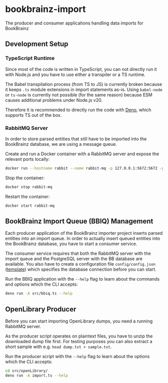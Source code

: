 # bookbrainz-import

The producer and consumer applications handling data imports for BookBrainz

## Development Setup

### TypeScript Runtime

Since most of the code is written in TypeScript, you can not directly run it with Node.js and you have to use either a transpiler or a TS runtime.

The Babel transpilation process (from TS to JS) is currently broken because it keeps `.ts` module extensions in import statements as-is.
Using `babel-node` or `ts-node` is currently not possible (for the same reason) because ESM causes additional problems under Node.js v20.

Therefore it is recommended to directly run the code with [Deno](https://deno.land), which supports TS out of the box.

### RabbitMQ Server

In order to store parsed entities that still have to be imported into the BookBrainz database, we are using a message queue.

Create and run a Docker container with a RabbitMQ server and expose the relevant ports locally:

```sh
docker run --hostname rabbit --name rabbit-mq -p 127.0.0.1:5672:5672 -p 127.0.0.1:15672:15672 rabbitmq:3
```

Stop the container:

```sh
docker stop rabbit-mq
```

Restart the container:

```sh
docker start rabbit-mq
```

## BookBrainz Import Queue (BBIQ) Management

Each producer application of the BookBrainz importer project inserts parsed entities into an import queue.
In order to actually insert queued entities into the BookBrainz database, you have to start a consumer service.

The consumer service requires that both the RabbitMQ server with the import queue and the PostgreSQL server with the BB database are available.
You also have to create a configuration file `config/config.json` ([template](config/config.json.sample)) which specifies the database connection before you can start.

Run the BBIQ application with the `--help` flag to learn about the commands and options which the CLI accepts:

```sh
deno run -A src/bbiq.ts --help
```

## OpenLibrary Producer

Before you can start importing OpenLibrary dumps, you need a running RabbitMQ server.

As the producer script operates on plaintext files, you have to unzip the downloaded dump file first.
For testing purposes you can also extract a short sample with e.g. `head dump.txt > sample.txt`.

Run the producer script with the `--help` flag to learn about the options which the CLI accepts:

```sh
cd src/openLibrary/
deno run -A import.ts --help
```
